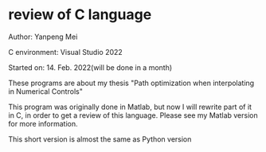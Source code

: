 # review of C language

Author: Yanpeng Mei

C environment: Visual Studio 2022

Started on: 14. Feb. 2022(will be done in a month)

These programs are about my thesis "Path optimization when interpolating in Numerical Controls"

This program was originally done in Matlab, but now I will rewrite part of it in C, in order to get a review of this language. Please see my Matlab version for more information.

This short version is almost the same as Python version

